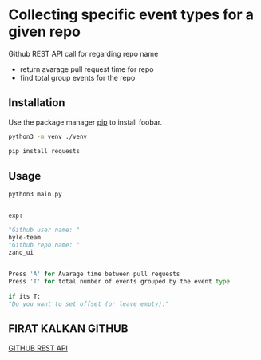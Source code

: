 # Collecting specific event types for a given repo

Github REST API call for regarding repo name
+ return avarage pull request time for repo
+ find total group events for the repo

## Installation

Use the package manager [pip](https://pip.pypa.io/en/stable/) to install foobar.

```bash
python3 -m venv ./venv

pip install requests

```

## Usage

```bash
python3 main.py
```

```python

exp:

"Github user name: "  
hyle-team
"Github repo name: "
zano_ui

    
Press 'A' for Avarage time between pull requests 
Press 'T' for total number of events grouped by the event type
    
if its T:
"Do you want to set offset (or leave empty):"
```


## FIRAT KALKAN GITHUB
[GITHUB REST API](https://api.github.com/events)
